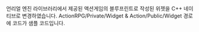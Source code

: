 언리얼 엔진 라이브러리에서 제공된 액션게임의 블루프린트로 작성된 위젯을 C++ 네이티브로 변경하였습니다.
ActionRPG/Private/Widget & Action/Public/Widget 경로에 코드가 샘플 코드입니다.

